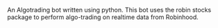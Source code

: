 An Algotrading bot written using python. This bot uses the robin stocks package to perform algo-trading on realtime data from Robinhood.

